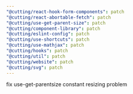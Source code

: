 ```yaml
---
"@cutting/react-hook-form-components": patch
"@cutting/react-abortable-fetch": patch
"@cutting/use-get-parent-size": patch
"@cutting/component-library": patch
"@cutting/eslint-config": patch
"@cutting/use-shortcuts": patch
"@cutting/use-mathjax": patch
"@cutting/hooks": patch
"@cutting/util": patch
"@cutting/website": patch
"@cutting/svg": patch
---
```


fix use-get-parentsize constant resizing problem
